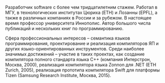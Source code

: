 Разработчик software с более чем тридцатилетним стажем. Работал в МГУ, в технологических институтах Цюриха (ETH) и Лозанны (EPFL), а также в различных компаниях в России и за рубежом. В настоящее время профессор университета Иннополис. Автор большого числа публикаций и нескольких книг по программированию.

Сфера профессиональных интересов – семантика языков программирования, проектирование и реализация компиляторов ЯП и других языко-ориентированных инструментов. Среди наиболее значимых достижений – участие в таких проектах, как создание компилятора полного стандарта языка С++ (компания Интерстрон, Москва, 2000), реализация компилятора языка Zonnon для .NET (ETH Zurich, 2005), реализация прототипа компилятора Swift для платформы Tizen (Samsung Research Institute, Москва, 2015).
